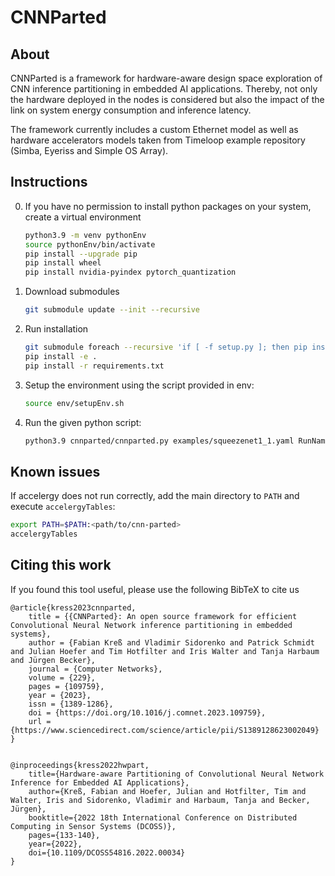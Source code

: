 # CNNParted

## About
CNNParted is a framework for hardware-aware design space exploration of CNN inference partitioning in embedded AI applications. Thereby, not only the hardware deployed in the nodes is considered but also the impact of the link on system energy consumption and inference latency.

The framework currently includes a custom Ethernet model as well as hardware accelerators models taken from Timeloop example repository (Simba, Eyeriss and Simple OS Array).

## Instructions
0. If you have no permission to install python packages on your system, create a virtual environment
    ```sh
    python3.9 -m venv pythonEnv
    source pythonEnv/bin/activate
    pip install --upgrade pip
    pip install wheel
    pip install nvidia-pyindex pytorch_quantization
    ```

1. Download submodules
    ```sh
    git submodule update --init --recursive
    ```

2. Run installation
    ```sh
    git submodule foreach --recursive 'if [ -f setup.py ]; then pip install -e .; fi'
    pip install -e .
    pip install -r requirements.txt
    ```

3. Setup the environment using the script provided in env:
    ```sh
    source env/setupEnv.sh
    ```

4. Run the given python script:
    ```sh
    python3.9 cnnparted/cnnparted.py examples/squeezenet1_1.yaml RunName
    ```

## Known issues

If accelergy does not run correctly, add the main directory to `PATH` and execute `accelergyTables`:
```sh
export PATH=$PATH:<path/to/cnn-parted>
accelergyTables
```

## Citing this work

If you found this tool useful, please use the following BibTeX to cite us

```
@article{kress2023cnnparted,
    title = {{CNNParted}: An open source framework for efficient Convolutional Neural Network inference partitioning in embedded systems},
    author = {Fabian Kreß and Vladimir Sidorenko and Patrick Schmidt and Julian Hoefer and Tim Hotfilter and Iris Walter and Tanja Harbaum and Jürgen Becker},
    journal = {Computer Networks},
    volume = {229},
    pages = {109759},
    year = {2023},
    issn = {1389-1286},
    doi = {https://doi.org/10.1016/j.comnet.2023.109759},
    url = {https://www.sciencedirect.com/science/article/pii/S1389128623002049}
}


@inproceedings{kress2022hwpart,
    title={Hardware-aware Partitioning of Convolutional Neural Network Inference for Embedded AI Applications},
    author={Kreß, Fabian and Hoefer, Julian and Hotfilter, Tim and Walter, Iris and Sidorenko, Vladimir and Harbaum, Tanja and Becker, Jürgen},
    booktitle={2022 18th International Conference on Distributed Computing in Sensor Systems (DCOSS)},
    pages={133-140},
    year={2022},
    doi={10.1109/DCOSS54816.2022.00034}
}
```
